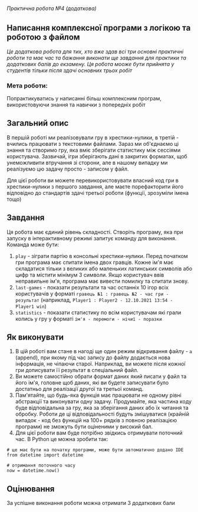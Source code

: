 ###### Практична робота №4 (додаткова)
## Написання комплексної програми з логікою та роботою з файлом

*Це додаткова робота для тих, хто вже здав всі три основні практичні роботи та має час та бажання виконати ще завдання для практики та додаткових балів до екзамену. Ця робота мооже бути прийнята у студентів тільки після здачі основних трьох робіт*

### Мета роботи:
Попрактикуватись у написанні більш комплексним програм, використовуючи знання та навички з попередніх робіт

## Загальний опис

В першій роботі ми реалізовували гру в хрестики-нулики, в третій - вчились працювати з текстовими файлами. Зараз ми об'єднаємо ці знання та створимо гру, яка вміє зберігати статистику між сессіями користувача. Зазвичай, ігри зберігають дані в закритих форматах, щоб унеможливити втручання зі сторони, але в нашому випадку ми реалізуємо цю задачу просто - записом у файл.

Для цієї роботи ви можете перевикористовувати власний код гри в хрестики-нулики з першого завдання, але маєте порефакторити його відповідно до стандартів здачі третьої роботи (функції, зрозуміли імена тощо)

## Завдання

Ця робота має єдиний рівень складності. Створіть програму, яка при запуску в інтерактивному режимі запитує команду для виконання. Команда може бути:
1. `play` - зіграти партію в консольні хрестики-нулики. Перед початком гри програма має спитати імена двох гравців. Кожне ім'я має складатися тільки з великих або маленьких латинських символів або цифр та містити мінімум 3 символи. Якщо користувач ввів неправильне ім'я, програма має вивести помилку та спитати знову.
2. `last-games` - показати результати та час останніх 10 ігор всіх користувачів у форматі `гравець №1 : гравець №2 - час гри - результат` (наприклад, `Player1 : Player2 - 12.10.2021 13:54 - Player1 win`)
3. `statistics` - показати статистику по всім користувачам які грали колись у гру у форматі `ім'я - перемоги - нічиї - поразки`

## Як виконувати

1. В цій роботі вам стане в нагоді ще один режим відкривання файлу - `a` (append), при якому під час запису до файлу додається нова інформація, не чіпаючи старої. Наприклад, ви можете після кожної гри дописувати її результат в спеціальний файл.
2. Ви можете самостійно обрати формат даних який писати у файл та його ім'я, головне щоб даних, які ви будете записувати було достатньо для реалізації другої та третьої команд.
3. Пам'ятайте, що будь-яка функція має працювати не одному рівні абстракції та виконувати одну задачу. Продумайте, яка частина коду буде відповідальна за гру, яка за зберігання даних або їх читання та обробку. Роботи де ці відповідальності будуть змішуватися (крайній випадок - код без функцій на 100+ рядків з повною реалізацією програми) не зможуть бути оціненими у високий бал.
4. Для цієї роботи вам буде потрібно звідкись отримувати поточний час. В Python це можна зробити так:

```
# це має бути на початку програми, може бути автоматично додано IDE
from datetime import datetime

# отримання поточного часу
now = datetime.now()
```


## Оцінювання

За успішне виконання роботи можна отримати 3 додаткових бали
